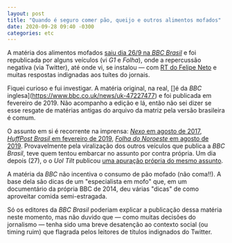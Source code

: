 ```yaml
---
layout: post
title: "Quando é seguro comer pão, queijo e outros alimentos mofados"
date: 2020-09-28 09:40 -0300
categories: etc
---
```

A matéria dos alimentos mofados [saiu dia 26/9 na _BBC Brasil_](https://www.bbc.com/portuguese/geral-54223232) e foi republicada por alguns veículos (vi _G1_ e _Folha_), onde a repercussão negativa (via Twitter), até onde vi, se instalou — com [RT do Felipe Neto](https://twitter.com/felipeneto/status/1310064687372013568) e muitas respostas indignadas aos tuítes do jornais.

Fiquei curioso e fui investigar. A matéria original, na real, []é da _BBC_ inglesa](https://www.bbc.co.uk/news/uk-47227477) e foi publicada em fevereiro de 2019. Não acompanho a edição e lá, então não sei dizer se esse resgate de matérias antigas do arquivo da matriz pela versão brasileira é comum.

O assunto em si é recorrente na imprensa: [_Nexo_ em agosto de 2017](https://www.nexojornal.com.br/expresso/2017/08/07/Tudo-bem-retirar-a-parte-mofada-do-alimento-e-comer-o-resto), [_HuffPost Brasil_ em fevereiro de 2019](https://www.huffpostbrasil.com/entry/alimentos-com-mofo_br_5c6d4175e4b0e37a1ed34d04), [_Folha do Noroeste_ em agosto de 2019](https://www.folhadonoroeste.com.br/noticias/e-perigoso-comer-alimentos-mofados/). Provavelmente pela viralização dos outros veículos que publica a _BBC Brasil_, teve quem tentou embarcar no assunto por contra própria. Um dia depois (27), o o _Uol Tilt_ publicou [uma apuração própria do mesmo assunto](https://www.uol.com.br/tilt/noticias/redacao/2020/09/27/e-perigoso-para-a-saude-comer-alimentos-mofados-veja-o-que-a-ciencia-diz.htm).

A matéria da _BBC_ não incentiva o consumo de pão mofado (não coma!!). A base dela são dicas de um "especialista em mofo" que, em um documentário da própria BBC de 2014, deu várias "dicas" de como aproveitar comida semi-estragada.

Só os editores da _BBC Brasil_ poderiam explicar a publicação dessa matéria neste momento, mas não duvido que — como muitas decisões do jornalismo — tenha sido uma breve desatenção ao contexto social (ou timing ruim) que flagrada pelos leitores de títulos indignados do Twitter.
